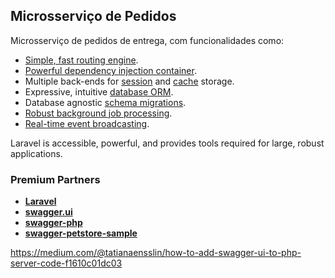 ## Microsserviço de Pedidos

Microsserviço de pedidos de entrega, com funcionalidades como:

- [Simple, fast routing engine](https://laravel.com/docs/routing).
- [Powerful dependency injection container](https://laravel.com/docs/container).
- Multiple back-ends for [session](https://laravel.com/docs/session) and [cache](https://laravel.com/docs/cache) storage.
- Expressive, intuitive [database ORM](https://laravel.com/docs/eloquent).
- Database agnostic [schema migrations](https://laravel.com/docs/migrations).
- [Robust background job processing](https://laravel.com/docs/queues).
- [Real-time event broadcasting](https://laravel.com/docs/broadcasting).

Laravel is accessible, powerful, and provides tools required for large, robust applications.


### Premium Partners

- **[Laravel](https://laravel.com)**
- **[swagger.ui](https://github.com/swagger-api/swagger-ui)**
- **[swagger-php](https://github.com/zircote/swagger-php)**
- **[swagger-petstore-sample](https://github.com/zircote/swagger-php/blob/master/Examples/swagger-spec/petstore-simple/api.php)**


https://medium.com/@tatianaensslin/how-to-add-swagger-ui-to-php-server-code-f1610c01dc03